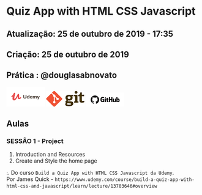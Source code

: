# Quiz App with HTML CSS Javascript

## Atualização: 25 de outubro de 2019 - 17:35
## Criação: 25 de outubro de 2019
## Prática : @douglasabnovato

![Udemy](/images/logo-udemy.png)
![Git](/images/logo-git.png)
![GitHub](/images/logo-github.png)

## Aulas

### SESSÂO 1 - Project
1. Introduction and Resources 
2. Create and Style the home page 

:. Do curso `Build a Quiz App with HTML CSS Javascript da Udemy`.<br>
Por James Quick - `https://www.udemy.com/course/build-a-quiz-app-with-html-css-and-javascript/learn/lecture/13703646#overview`
